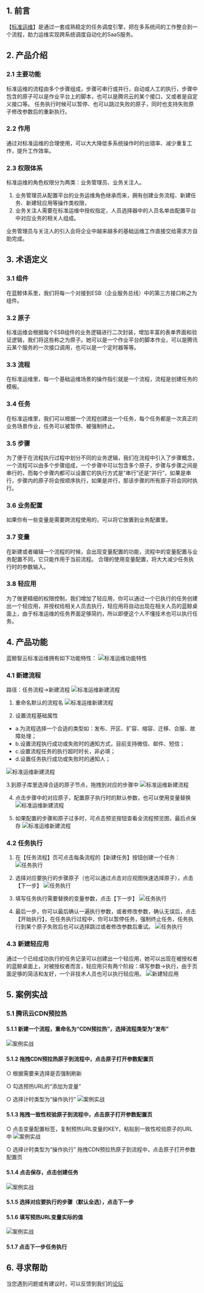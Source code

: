 ## 1. 前言 
【[标准运维](http://o.qcloud.com/console?app=gcloud-v2)】是通过一套成熟稳定的任务调度引擎，把在多系统间的工作整合到一个流程，助力运维实现跨系统调度自动化的SaaS服务。
## 2. 产品介绍
### 2.1 主要功能
标准运维的流程由多个步骤组成，步骤可串行或并行，自动或人工的执行，步骤中包含的原子可以是作业平台上的脚本，也可以是腾讯云的某个接口，又或者是自定义接口等。
任务执行时候可以暂停、也可以跳过失败的原子，同时也支持失败原子修改参数后的重新执行。
### 2.2 作用
通过对标准运维的合理使用，可以大大降低多系统操作时的出错率、减少重复工作，提升工作效率。
### 2.3 权限体系
标准运维的角色权限分为两类：业务管理员、业务关注人。

1.	业务管理员从配置平台的业务运维角色继承而来，拥有创建业务流程、新建任务、新建轻应用等操作类权限，
2.	业务关注人需要在标准运维中授权指定，人员选择器中的人员名单由配置平台中对应业务的相关人组成。

业务管理员与关注人的引入会将企业中越来越多的基础运维工作直接交给需求方自助完成。
## 3. 术语定义
### 3.1 组件
在蓝鲸体系里，我们将每一个对接到ESB（企业服务总线）中的第三方接口称之为组件。
### 3.2 原子
标准运维会根据每个ESB组件的业务逻辑进行二次封装，增加丰富的表单界面和验证逻辑，我们将这些称之为原子。她可以是一个作业平台的脚本作业，可以是腾讯云某个服务的一次接口调用，也可以是一个定时器等等。
### 3.3 流程
在标准运维里，每一个基础运维场景的操作指引就是一个流程，流程是创建任务的模板。
### 3.4 任务
在标准运维里，我们可以根据一个流程创建出一个任务，每个任务都是一次真正的业务场景作业，任务可以被暂停、被强制终止。
### 3.5 步骤
为了便于在流程执行过程中划分不同的业务逻辑，我们在流程中引入了步骤概念，一个流程可以由多个步骤组成，一个步骤中可以包含多个原子，步骤与步骤之间是串行的，而每个步骤内都可以设置它的执行方式是“串行”还是“并行”，如果是串行，步骤内的原子将会按顺序执行，如果是并行，那该步骤的所有原子将会同时执行。
### 3.6 业务配置
如果你有一些变量是需要跨流程使用的，可以将它放置到业务配置里。
### 3.7 变量
在新建或者编辑一个流程的时候，会出现变量配置的功能，流程中的变量配置与业务配置不同，它只能作用于当前流程。
合理的使用变量配置，将大大减少任务执行时的参数输入。
### 3.8 轻应用
为了做更精细的权限控制，我们增加了轻应用，你可以通过一个已执行的任务创建出一个轻应用，并授权给相关人员去执行，轻应用将自动出现在相关人员的蓝鲸桌面上，由于标准运维的任务界面足够简约，所以即便这个人不懂技术也可以执行任务。
## 4. 产品功能
蓝鲸智云标准运维拥有如下功能特性：
![标准运维功能特性](https://mc.qcloudimg.com/static/img/511b4db41d5200f7524d447944effa57/1.jpg)

### 4.1 新建流程
路径：任务流程->新建流程
![标准运维新建流程](https://mc.qcloudimg.com/static/img/3f3c443fd37cec059abefaacb21d0496/2.jpg)

1.	重命名默认的流程名
![标准运维新建流程](https://mc.qcloudimg.com/static/img/ba0216da64c0c6ac788a8879a534cbc8/3.jpg) 

2.	设置流程基础属性
 - a.为流程选择一个合适的类型如：发布、开区、扩容、缩容、迁移、合服、故障处理；
 - b.设置流程执行成功或失败时的通知方式，目前支持微信、邮件、短信；
 - c.设置流程任务的执行超时时长，非必填；
 - d.设置任务执行成功或失败时的通知人；

![标准运维新建流程](https://mc.qcloudimg.com/static/img/a71254a203bd82cb0807baa716ba4614/4.jpg) 

3.到原子库里选择合适的原子节点，拖拽到对应的步骤中
![标准运维新建流程](https://mc.qcloudimg.com/static/img/edb8b8ff0718406bf617e3f9a72bd0d1/5.jpg)
	 
4.	点击步骤中的对应原子，配置原子执行时的默认参数，也可以使用变量替换
![标准运维新建流程](https://mc.qcloudimg.com/static/img/dd132f35a730fe9e6f5488cbf0baa992/6.jpg)

5.	如果配置的步骤和原子过多时，可点击预览按钮查看全流程预览图，最后点保存
![标准运维新建流程](https://mc.qcloudimg.com/static/img/aaaaad44c9337ff46d678248a828bcdd/7.jpg)

### 4.2 任务执行
1.	在【任务流程】页可点击每条流程的【新建任务】按钮创建一个任务：	
![任务执行](https://mc.qcloudimg.com/static/img/1d14abaf23ab6b2c12d0628e953b1f24/421.jpg) 

2.	选择对应要执行的步骤原子（也可以通过点击对应视图快速选择原子），点击【下一步】
![任务执行](https://mc.qcloudimg.com/static/img/89980ce64765d5be3bb30f3d43ad0e89/422.jpg)
  
3.	填写任务执行需要替换的变量参数，点击【下一步】
![任务执行](https://mc.qcloudimg.com/static/img/ec818a8a7c15268816740b16a72e802f/423.jpg) 

4.	最后一步，你可以最后确认一遍执行参数，或者修改参数，确认无误后，点击【开始执行】，在任务执行过程中，你可以暂停任务，强制终止任务，任务执行到某个原子失败后也可以选择跳过或者修改参数后重试。
![任务执行](https://mc.qcloudimg.com/static/img/77f46262b7ee4b02fbed42c07fbae06a/424.jpg)
  
### 4.3 新建轻应用
通过一个已经成功执行的任务记录可以创建出一个轻应用，她可以出现在被授权者的蓝鲸桌面上，对被授权者而言，轻应用只有两个阶段：填写参数->执行，由于页面足够的简洁和友好，一个非技术人员也可以执行轻应用。
![新建轻应用](https://mc.qcloudimg.com/static/img/9e9129cf5778b9e38f60c66c353d5ae2/431.jpg) 

## 5. 案例实战
### 5.1 腾讯云CDN预拉热
#### 5.1.1 新建一个流程，重命名为“CDN预拉热”，选择流程类型为“发布”
![案例实战](https://mc.qcloudimg.com/static/img/cf77b0acc3890faf86c6392c45e4ee93/511.jpg) 

#### 5.1.2 拖拽CDN预拉热原子到流程中，点击原子打开参数配置页
○	根据需要来选择是否强制刷新

○	勾选预热URL的“添加为变量”

○	选择计时类型为“操作执行”
![案例实战](https://mc.qcloudimg.com/static/img/5a0fa35e4b07042f1bdfcb1cac297ac9/512.jpg)  

#### 5.1.3 拖拽一致性校验原子到流程中，点击原子打开参数配置页
○	点击变量配置标签，复制预热URL变量的KEY，粘贴到一致性校验原子的URL中
![案例实战](https://mc.qcloudimg.com/static/img/83e5332b238954ddf4d55d1b5d7b26d6/513.jpg) 
 
○	选择计时类型为“操作执行”
拖拽CDN预拉热原子到流程中，点击原子打开参数配置页

#### 5.1.4 点击保存，点击创建任务
![案例实战](https://mc.qcloudimg.com/static/img/1d8bb8302917ecefb21bc157c46cd08f/514.jpg)  

#### 5.1.5 选择对应要执行的步骤（默认全选），点击下一步
#### 5.1.6 填写预热URL变量实际的值
![案例实战](https://mc.qcloudimg.com/static/img/bec71f0306d57664acfe3ca599d4d573/515.jpg) 
 
#### 5.1.7 点击下一步任务执行

## 6. 寻求帮助
当您遇到问题或有建议时，可以反馈到我们的[论坛](http://bbs.bk.tencent.com/forum.php?mod=forumdisplay&fid=60)





